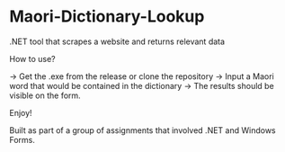 # Maori-Dictionary-Lookup
.NET tool that scrapes a website and returns relevant data

How to use?

  ->  Get the .exe from the release or clone the repository
  ->  Input a Maori word that would be contained in the dictionary
  ->  The results should be visible on the form.

Enjoy!

Built as part of a group of assignments that involved .NET and Windows Forms.
